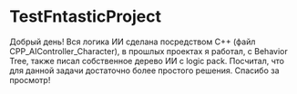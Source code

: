 # TestFntasticProject
Добрый день!
Вся логика ИИ сделана посредством С++ (файл CPP_AIController_Character), в прошлых проектах я работал, с Behavior Tree, также писал собственное дерево ИИ с logic pack. 
Посчитал, что для данной задачи достаточно более простого решения. Спасибо за просмотр!
